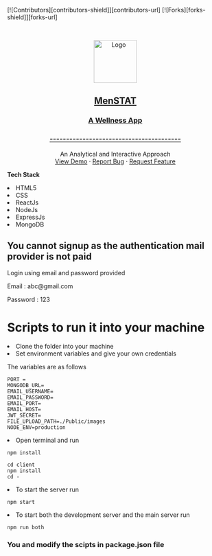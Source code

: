 [![Contributors][contributors-shield]][contributors-url]
[![Forks][forks-shield]][forks-url]


<!-- PROJECT LOGO -->
<br />
<p align="center">
  <a href="https://rwishavg.github.io/COVID-19-and-India/frontend/index.html">
    <img align="center" src="images/20210524_200625_0000.png" alt="Logo" width="100" height="100">
    <h2 align="center">MenSTAT</h2>
    <h3 align="center">A Wellness App</h3>
    <h3 align="center">----------------------------------------</h3>
  </a>
  <p align="center">
    An Analytical and Interactive Approach
    <br />
    <a href="https://youtu.be/BTZSivNDwPM">View Demo</a>
    ·
    <a href="https://github.com/rwishavg/COVID-19-and-India/issues">Report Bug</a>
    ·
    <a href="https://github.com/rwishavg/COVID-19-and-India/issues">Request Feature</a>
  </p>
</p>

<b>Tech Stack</b>
<li>HTML5</li>
<li>CSS</li>
<li>ReactJs</li>
<li>NodeJs</li>
<li>ExpressJs</li>
<li>MongoDB</li>

<h2>You cannot signup as the authentication mail provider is not paid</h2>
<p>Login using email and password provided</p>
<p>Email : abc@gmail.com</p>
<p>Password : 123</p>

<h1>Scripts to run it into your machine</h1>
<li>Clone the folder into your machine</li>
<li> Set environment variables and give your own credentials</li>
<p>The variables are as follows</p>

```
PORT = 
MONGODB_URL=
EMAIL_USERNAME=
EMAIL_PASSWORD=
EMAIL_PORT= 
EMAIL_HOST=
JWT_SECRET=
FILE_UPLOAD_PATH=./Public/images
NODE_ENV=production

```

<li> Open terminal and run</li>

```
npm install
```
```
cd client
npm install
cd -
```

<li>To start the server run</li>

```
npm start
```
<li>To start both the development server and the main server run</li>

```
npm run both
```

<h3>You and modify the scipts in package.json file</h3>

